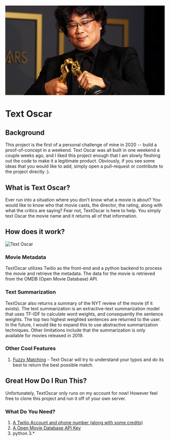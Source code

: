 ![Bong Joon](/imgs/Bong-Joon-Ho-Oscars-GQ-2020-021020.jpg)
# Text Oscar 

## Background
This project is the first of a personal challenge of mine in 2020 -- build a proof-of-concept in a weekend. Text Oscar was all built in one weekend a couple weeks ago, and I liked this project enough that I am slowly fleshing out the code to make it a legitimate product. Obviously, if you see some ideas that you would like to add, simply open a pull-request or contribute to the project directly :). 

## What is Text Oscar?
Ever run into a situation where you don't know what a movie is about? You would like to know who that movie casts, the director, the rating, along with what the critics are saying? Fear not, TextOscar is here to help. You simply text Oscar the movie name and it returns all of that information. 

## How does it work?
![Text Oscar](/imgs/text_oscar.gif)

### Movie Metadata
TextOscar utilizes Twilio as the front-end and a python backend to process the movie and retrieve the metadata. The data for the movie is retrieved from the OMDB (Open Movie Database) API. 

### Text Summarization
TextOscar also returns a summary of the NYT review of the movie (if it exists). The text summarization is an extractive-text summarization model that uses TF-IDF to calculate word weights, and consequently the sentence weights. The top two highest weighted sentences are returned to the user. In the future, I would like to expand this to use abstractive summarization techniques. Other limitations include that the summarization is only available for movies released in 2019. 

### Other Cool Features
1. [Fuzzy Matching](https://github.com/seatgeek/fuzzywuzzy) - Text Oscar will try to understand your typos and do its best to return the best possible match. 

## Great How Do I Run This?
Unfortunately, TextOscar only runs on my account for now! However feel free to clone this project and run it off of your own server. 
### What Do You Need?
1. [A Twilio Account and phone number (along with some credits)](https://www.twilio.com)
2. [A Open Movie Database API Key](http://www.omdbapi.com)
4. python 3.*
